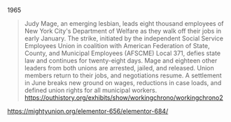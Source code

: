 1965

> Judy Mage, an emerging lesbian, leads eight thousand employees of New York City's Department of Welfare as they walk off their jobs in early January. The strike, initiated by the independent Social Service Employees Union in coali­tion with American Federation of State, County, and Municipal Employees (AFSCME) Local 371, defies state law and continues for twenty-eight days. Mage and eighteen other leaders from both unions are arrested, jailed, and released. Union members return to their jobs, and negotiations resume. A settlement in June breaks new ground on wages, reductions in case loads, and defined union rights for all municipal workers.
https://outhistory.org/exhibits/show/workingchrono/workingchrono2


https://mightyunion.org/elementor-656/elementor-684/
